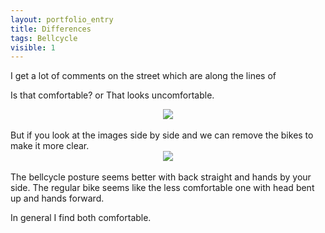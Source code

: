 ```yaml
---
layout: portfolio_entry
title: Differences
tags: Bellcycle
visible: 1
---
```

I get a lot of comments on the street which are along the lines of 

Is that comfortable? or That looks uncomfortable. 
<br>
<div style="text-align:center"><img src ="../../img/bellcycleblog/post15/page1.png" /></div>
<br>
But if you look at the images side by side and we can remove the bikes to make it more clear. 

<br>
<div style="text-align:center"><img src ="../../img/bellcycleblog/post15/page2.png" /></div>
<br>
The bellcycle posture seems better with back straight and hands by your side. The regular bike seems like the less comfortable one with head bent up and hands forward. 

In general I find both comfortable. 